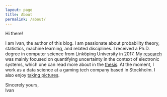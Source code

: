 ```yaml
---
layout: page
title: About
permalink: /about/
---
```


Hi there!

I am Ivan, the author of this blog. I am passionate about probability theory,
statistics, machine learning, and related disciplines. I received a Ph.D. degree
in computer science from Linköping University in 2017. My [research] was mainly
focused on quantifying uncertainty in the context of electronic systems, which
one can read more about in the [thesis]. At the moment, I work as a data science
at a gaming tech company based in Stockholm. I also enjoy [taking
pictures][photography].

Sincerely yours,<br/>Ivan

[photography]: https://photography.ivanukhov.com/
[research]: https://research.ivanukhov.com/
[thesis]: https://github.com/IvanUkhov/thesis
